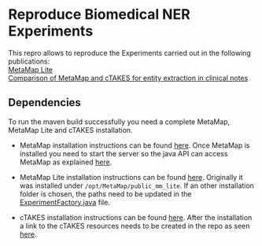 # Reproduce Biomedical NER Experiments

This repro allows to reproduce the Experiments carried out in the following publications:  
[MetaMap Lite](https://academic.oup.com/jamia/article/24/4/841/2961848)  
[Comparison of MetaMap and cTAKES for entity extraction in clinical notes](https://www.ncbi.nlm.nih.gov/pmc/articles/PMC6157281/)  

## Dependencies
To run the maven build successfully you need a complete MetaMap, MetaMap Lite and cTAKES installation.
* MetaMap installation instructions can be found [here](https://metamap.nlm.nih.gov/JavaApi.shtml). Once MetaMap is installed you need to start the server so the java API can access MetaMap as explained [here](https://metamap.nlm.nih.gov/Docs/README_javaapi.shtml).

* MetaMap Lite installation instructions can be found [here](https://metamap.nlm.nih.gov/MetaMapLite.shtml). Originally it was installed under `/opt/MetaMap/public_mm_lite`. If an other installation folder is chosen, the paths need to be updated in the [ExperimentFactory.java](src/main/java/biomed/ner/evaluation/ExperimentFactory.java) file.

* cTAKES installation instructions can be found [here](https://cwiki.apache.org/confluence/display/CTAKES/cTAKES+4.0+User+Install+Guide). After the installation a link to the cTAKES resources needs to be created in the repo as seen [here](src/main/resources).

[//]: # "## Map DUI to CUI"
[//]: # "https://ii.nlm.nih.gov/MRCOC/MRCOC_Doc_2016.pd " 
[//]: # "`grep '|MSH|MH|' MRCONSO.RRF | grep |ENG| | cut -d'|' -f1,14,15 > MHcui`"

[//]: # "## Map OMIM to CUI"
[//]: # "`grep '|OMIM|' MRCONSO.RRF | grep |ENG| | cut -d'|' -f1,14,15 | grep -v |MTHU | grep -vE \|[0-9]*\.[0-9]*\| > OMIMcui`"

[//]: # "## Map MSH CUI to CUI"
[//]: # "`grep '|MSH|NM|' MRCONSO.RRF | grep |ENG| | cut -d'|' -f1,14,15 | grep -E '\|C[0-9]{1,6}\|' > MHCcui"

[//]: # "# TODOS"

[//]: # "Snomed Resources `org/apache/ctakes/dictionary/lookup/fast/sno_rx_16ab.xml`"
[//]: # "needs to be changed line :  `<property key=jdbcUrl value=jdbc:hsqldb:file:src/main/resources/org/apache/ctakes/dictionary/lookup/fast/sno_rx_16ab/sno_rx_16ab/>`"
